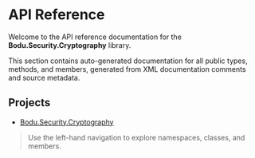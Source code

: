 # API Reference

Welcome to the API reference documentation for the **Bodu.Security.Cryptography** library.

This section contains auto-generated documentation for all public types, methods, and members, generated from XML documentation comments and source metadata.

## Projects

- [Bodu.Security.Cryptography](../Bodu.Security.Cryptography/index.md)

> Use the left-hand navigation to explore namespaces, classes, and members.
